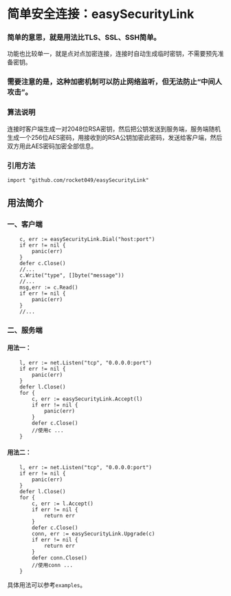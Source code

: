 # 简单安全连接：easySecurityLink

### 简单的意思，就是用法比TLS、SSL、SSH简单。

功能也比较单一，就是点对点加密连接，连接时自动生成临时密钥，不需要预先准备密钥。

### 需要注意的是，这种加密机制可以防止网络监听，但无法防止“中间人攻击”。

### 算法说明

连接时客户端生成一对2048位RSA密钥，然后把公钥发送到服务端，服务端随机生成一个256位AES密码，用接收到的RSA公钥加密此密码，发送给客户端，然后双方用此AES密码加密全部信息。

### 引用方法

`import "github.com/rocket049/easySecurityLink"`


## 用法简介

### 一、客户端

```
	c, err := easySecurityLink.Dial("host:port")
	if err != nil {
		panic(err)
	}
	defer c.Close()
	//...
	c.Write("type", []byte("message"))
	//...
	msg,err := c.Read()
	if err != nil {
		panic(err)
	}
	//...
```

### 二、服务端

#### 用法一：

```
	l, err := net.Listen("tcp", "0.0.0.0:port")
	if err != nil {
		panic(err)
	}
	defer l.Close()
	for {
		c, err := easySecurityLink.Accept(l)
		if err != nil {
			panic(err)
		}
		defer c.Close()
		//使用c ...
	}
```

#### 用法二：

```
	l, err := net.Listen("tcp", "0.0.0.0:port")
	if err != nil {
		panic(err)
	}
	defer l.Close()
	for {
		c, err := l.Accept()
		if err != nil {
			return err
		}
		defer c.Close()
		conn, err := easySecurityLink.Upgrade(c)
		if err != nil {
			return err
		}
		defer conn.Close()
		//使用conn ...
	}
```

具体用法可以参考`examples`。


